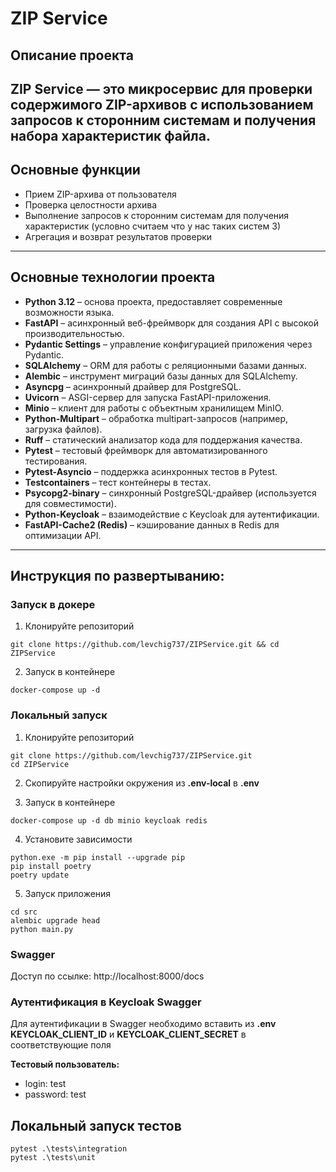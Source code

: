 # ZIP Service
## Описание проекта

**ZIP Service** — это микросервис для проверки содержимого ZIP-архивов с использованием запросов к сторонним системам и получения набора характеристик файла.
---

## Основные функции

- Прием ZIP-архива от пользователя 
- Проверка целостности архива 
- Выполнение запросов к сторонним системам для получения характеристик (условно считаем что у нас таких систем 3)
- Агрегация и возврат результатов проверки

---

## Основные технологии проекта
- **Python 3.12** – основа проекта, предоставляет современные возможности языка.  
- **FastAPI** – асинхронный веб-фреймворк для создания API с высокой производительностью.  
- **Pydantic Settings** – управление конфигурацией приложения через Pydantic.  
- **SQLAlchemy** – ORM для работы с реляционными базами данных.  
- **Alembic** – инструмент миграций базы данных для SQLAlchemy.  
- **Asyncpg** – асинхронный драйвер для PostgreSQL.  
- **Uvicorn** – ASGI-сервер для запуска FastAPI-приложения.  
- **Minio** – клиент для работы с объектным хранилищем MinIO.  
- **Python-Multipart** – обработка multipart-запросов (например, загрузка файлов).  
- **Ruff** – статический анализатор кода для поддержания качества.  
- **Pytest** – тестовый фреймворк для автоматизированного тестирования.  
- **Pytest-Asyncio** – поддержка асинхронных тестов в Pytest.  
- **Testcontainers** – тест контейнеры в тестах.  
- **Psycopg2-binary** – синхронный PostgreSQL-драйвер (используется для совместимости).  
- **Python-Keycloak** – взаимодействие с Keycloak для аутентификации.  
- **FastAPI-Cache2 (Redis)** – кэширование данных в Redis для оптимизации API. 

--- 

## Инструкция по развертыванию:
### Запуск в докере
1. Клонируйте репозиторий

```shell
git clone https://github.com/levchig737/ZIPService.git && cd ZIPService
```

2. Запуск в контейнере

```shell
docker-compose up -d
```


### Локальный запуск
1. Клонируйте репозиторий

```shell
git clone https://github.com/levchig737/ZIPService.git 
cd ZIPService
```

2. Скопируйте настройки окружения из **.env-local** в **.env**

3. Запуск в контейнере

```shell
docker-compose up -d db minio keycloak redis
```

4. Установите зависимости

```shell
python.exe -m pip install --upgrade pip
pip install poetry
poetry update
```

5. Запуск приложения

```shell
cd src
alembic upgrade head  
python main.py
```

### Swagger
Доступ по ссылке: http://localhost:8000/docs


### Аутентификация в Keycloak Swagger
Для аутентификации в Swagger необходимо вставить из **.env** **KEYCLOAK_CLIENT_ID** и **KEYCLOAK_CLIENT_SECRET** в соответствующие поля

**Тестовый пользователь:**
- login: test
- password: test


## Локальный запуск тестов
```shell
pytest .\tests\integration
pytest .\tests\unit
```
